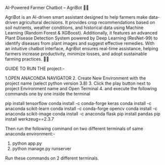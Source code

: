 
AI-Powered Farmer Chatbot – AgriBot 🌾🤖

AgriBot is an AI-driven smart assistant designed to help farmers make data-driven agricultural decisions. 
It provides crop recommendations based on soil nutrients, weather conditions, and historical data using Machine Learning (Random Forest & XGBoost).
Additionally, it features an advanced Plant Disease Detection System powered by Deep Learning (ResNet-99) to identify diseases from plant images and suggest effective remedies.
With an intuitive chatbot interface, AgriBot ensures real-time assistance, helping farmers increase productivity, minimize losses, and adopt sustainable farming practices. 🚀🌿


GUIDE TO RUN THE project:-

1.OPEN ANACONDA NAVIGATOR
2. Create New Environment with the project name (select python version 3.8)
3. Click the play button next to project Environment name and Open Terminal
4. and execute the following commands one by one inside the terminal

pip install tensorflow
conda install -c conda-forge keras
conda install -c anaconda scikit-learn
conda install -c conda-forge opencv
conda install -c anaconda scikit-image
conda install -c anaconda flask
pip install pandas
pip install werkzeug==2.3.7

Then run the following command on two different terminals of same anaconda environment:-
1. python app.py
2. python manage.py runserver

Run these commands on 2 different terminals.     

